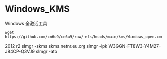 # Windows_KMS
Windows 全激活工具
```
wget https://github.com/cn6u9/cn6u9/raw/refs/heads/main/kms/Windows_open.cmd
```
2012 r2
slmgr -skms skms.netnr.eu.org
slmgr -ipk W3GGN-FT8W3-Y4M27-J84CP-Q3VJ9
slmgr -ato
